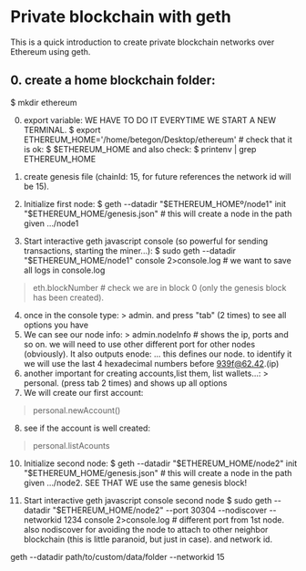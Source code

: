 # Private blockchain with geth
This is a quick introduction to create private blockchain networks over Ethereum using geth.

## 0. create a home  blockchain folder: #
$ mkdir ethereum 

0. export variable: WE HAVE TO DO IT EVERYTIME WE START A NEW TERMINAL.
$ export ETHEREUM_HOME='/home/betegon/Desktop/ethereum' # check that it is ok: $ $ETHEREUM_HOME and also check: $ printenv | grep ETHEREUM_HOME

1. create genesis file (chainId: 15, for future references the network id will be 15).

2. Initialize first node: 
$ geth --datadir "$ETHEREUM_HOMEº/node1" init "$ETHEREUM_HOME/genesis.json" # this will create a node in the path given .../node1

3. Start interactive geth  javascript console (so powerful for sending transactions, starting the miner...): 
$ sudo geth --datadir "$ETHEREUM_HOME/node1" console 2>console.log # we want to save all logs in console.log
> eth.blockNumber   # check we are in block 0 (only the genesis block has been created).

4. once in the console type: > admin. and press "tab" (2 times) to see all options you have
5. We can see our node info: > admin.nodeInfo # shows the ip, ports and so on. we will need to use other different port for other nodes (obviously). It also outputs enode: ... this defines our node. to identify it we will use the last 4 hexadecimal numbers before 939f@62.42.(ip)
6. another important for creating accounts,list them, list wallets...: > personal. (press tab 2 times) and shows up all options
7. We will create our first account:
> personal.newAccount()
8. see if the account is well created: 
> personal.listAcounts 

10. Initialize second node: 
$ geth --datadir "$ETHEREUM_HOME/node2" init "$ETHEREUM_HOME/genesis.json" # this will create a node in the path given .../node2. SEE THAT WE use the same genesis block!



11. Start interactive geth  javascript console second node 
$ sudo geth --datadir "$ETHEREUM_HOME/node2" --port 30304 --nodiscover --networkid 1234 console 2>console.log # different port from 1st node. also nodiscover for avoiding the node to attach to other neighbor blockchain (this is little paranoid, but just in case). and network id.



 geth --datadir path/to/custom/data/folder --networkid 15
